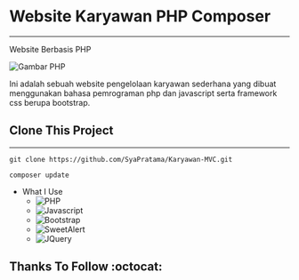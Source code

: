 # Website Karyawan PHP Composer
<hr>
Website Berbasis PHP

![Gambar PHP](https://encrypted-tbn0.gstatic.com/images?q=tbn:ANd9GcQgs2IfTcNWo_fB6SDNuVYEr7XycECnji157cNdBkpUXzzJYoJUCYWkRAOrCpdRO2Xix10&usqp=CAU)

Ini adalah sebuah website pengelolaan karyawan sederhana yang dibuat menggunakan 
bahasa pemrograman php dan javascript serta framework css berupa bootstrap.


## Clone This Project
<hr>

```
git clone https://github.com/SyaPratama/Karyawan-MVC.git
```

```
composer update
```

- What I Use
  - ![PHP](https://www.php.net/)
  - ![Javascript](https://developer.mozilla.org/en-US/docs/Web/JavaScript)
  - ![Bootstrap](https://getbootstrap.com/)
  - ![SweetAlert](https://sweetalert2.github.io/#icons)
  - ![JQuery](https://jquery.com/)


## Thanks To Follow :octocat:

